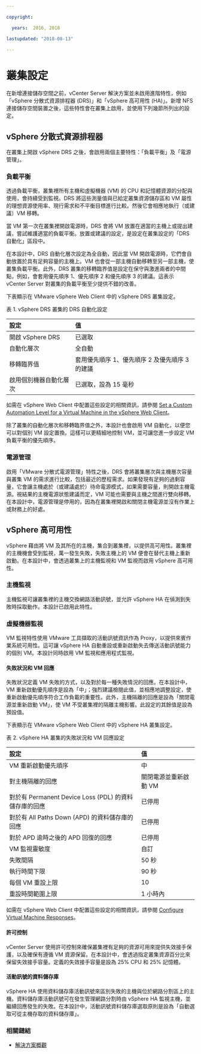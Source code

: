 ```yaml
---

copyright:

  years:  2016, 2018

lastupdated: "2018-08-13"

---
```


# 叢集設定

在新增連接儲存空間之前，vCenter Server 解決方案並未啟用進階特性，例如「vSphere 分散式資源排程器 (DRS)」和「vSphere 高可用性 (HA)」。新增 NFS 連接儲存空間裝置之後，這些特性會在叢集上啟用，並使用下列幾節所列出的設定。

## vSphere 分散式資源排程器

在叢集上開啟 vSphere DRS 之後，會啟用兩個主要特性：「負載平衡」及「電源管理」。

### 負載平衡

透過負載平衡，叢集裡所有主機和虛擬機器 (VM) 的 CPU 和記憶體資源的分配與使用，會持續受到監視。DRS 將這些測量值與已給定叢集資源儲存區和 VM 屬性的理想資源使用率、現行需求和不平衡目標進行比較。然後它會相應地執行（或建議）VM 移轉。

當 VM 第一次在叢集裡開啟電源時，DRS 會將 VM 放置在適當的主機上或提出建議，嘗試維護適當的負載平衡。放置或建議的設定，是設定在叢集設定的「DRS 自動化」區段中。

在本設計中，DRS 自動化層次設定為全自動，因此當 VM 開啟電源時，它們會自動放置於具有足夠容量的主機上。VM 也會從一部主機自動移轉至另一部主機，使叢集負載平衡。此外，DRS 叢集的移轉臨界值是設定在保守與激進兩者的中間點，例如，會套用優先順序 1、優先順序 2 和優先順序 3 的建議。這表示 vCenter Server 對叢集的負載平衡至少提供不錯的改善。

下表顯示在 VMware vSphere Web Client 中的 vSphere DRS 叢集設定。

表 1. vSphere DRS 叢集的 DRS 自動化設定

| 設定          | 值  |
|:------------------- |:------ |
| 開啟 vSphere DRS | 已選取|
| 自動化層次 | 全自動|
| 移轉臨界值 | 套用優先順序 1、優先順序 2 及優先順序 3 的建議 |
| 啟用個別機器自動化層次 | 已選取，設為 15 毫秒 |

如需在 vSphere Web Client 中配置這些設定的相關資訊，請參閱 [Set a Custom Automation Level for a Virtual Machine in the vSphere Web Client](https://docs.vmware.com/en/VMware-vSphere/5.5/com.vmware.vsphere.resmgmt.doc/GUID-C21C0609-923B-46FB-920C-887F00DBCAB9.html)。

除了叢集的自動化層次和移轉臨界值之外，本設計也會啟用 VM 自動化，以便您可以對個別 VM 設定置換。這樣可以更精細地控制 VM，並可讓您進一步設定 VM 負載平衡的優先順序。

### 電源管理

啟用「VMware 分散式電源管理」特性之後，DRS 會將叢集層次與主機層次容量與叢集 VM 的需求進行比較，包括最近的歷程需求。如果發現有足夠的過剩容量，它會讓主機處於（或建議處於）待命電源模式，如果需要容量，則開啟主機電源。視結果的主機電源狀態建議而定，VM 可能也需要與主機之間進行雙向移轉。在本設計中，電源管理是停用的，因為在叢集裡開啟和關閉主機電源並沒有作業上或財務上的好處。

## vSphere 高可用性

vSphere 藉由將 VM 及其所在的主機，集合到叢集裡，以提供高可用性。叢集裡的主機機會受到監視，萬一發生失敗，失敗主機上的 VM 便會在替代主機上重新啟動。在本設計中，會透過叢集上的主機監視和 VM 監視而啟用 vSphere 高可用性。

### 主機監視

主機監視可讓叢集裡的主機交換網路活動訊號，並允許 vSphere HA 在偵測到失敗時採取動作。本設計已啟用此特性。

### 虛擬機器監視

VM 監視特性使用 VMware 工具擷取的活動訊號資訊作為 Proxy，以提供來賓作業系統可用性。這可讓 vSphere HA 自動重設或重新啟動失去傳送活動訊號能力的個別 VM。本設計同時啟用 VM 監視和應用程式監視。

#### 失敗狀況和 VM 回應

失敗狀況定義 VM 失敗的方式，以及對於每一種失敗情況的回應。在本設計中，VM 重新啟動優先順序是設為「中」；強烈建議檢閱此值，並相應地調整設定，使重新啟動優先順序符合工作負載的重要性。此外，主機隔離的回應是設為「關閉電源並重新啟動 VM」，使 VM 不受叢集裡的隔離主機影響。此設定的其餘值是設為預設值。

下表顯示在 VMware vSphere Web Client 中的 vSphere HA 叢集設定。

表 2. vSphere HA 叢集的失敗狀況和 VM 回應設定

| 設定          | 值  |
|:------------------- |:------ |
| VM 重新啟動優先順序 |中|
| 對主機隔離的回應 |關閉電源並重新啟動 VM|
| 對於有 Permanent Device Loss (PDL) 的資料儲存庫的回應 | 已停用 |
| 對於有 All Paths Down (APD) 的資料儲存庫的回應 | 已停用 |
| 對於 APD 逾時之後的 APD 回復的回應 | 已停用 |
| VM 監視靈敏度 | 自訂 |
| 失敗間隔 | 50 秒 |
| 執行時間下限 | 90 秒 |
| 每個 VM 重設上限 | 10 |
| 重設時間範圍上限 | 1 小時內 |

如需在 vSphere Web Client 中配置這些設定的相關資訊，請參閱 [Configure Virtual Machine Responses](https://docs.vmware.com/en/VMware-vSphere/6.0/com.vmware.vsphere.avail.doc/GUID-3DAED2B1-55B8-4877-BD0F-BC57C10A516C.html)。

#### 許可控制

vCenter Server 使用許可控制來確保叢集裡有足夠的資源可用來提供失效接手保護，以及確保有遵循 VM 資源保留。在本設計中，會透過指定叢集資源百分比來保留失效接手容量。定義的失效接手容量是設為 25% CPU 和 25% 記憶體。

#### 活動訊號的資料儲存庫

vSphere HA 使用資料儲存庫活動訊號來區別失敗的主機與位於網路分割區上的主機。資料儲存庫活動訊號可在發生管理網路分割時由 vSphere HA 監視主機，並繼續回應發生的失敗。在本設計中，活動訊號資料儲存庫選取原則是設為「自動選取可從主機存取的資料儲存庫」。

### 相關鏈結

* [解決方案概觀](../solution/solution_overview.html)
